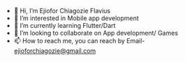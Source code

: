 - 👋 Hi, I’m Ejiofor Chiagozie Flavius
- 👀 I’m interested in Mobile app development 
- 🌱 I’m currently learning Flutter/Dart
- 💞️ I’m looking to collaborate on App development/ Games
- 📫 How to reach me, you can reach by Email- ejioforchiagozie@gmail.com

<!---
ejioforaustine/ejioforaustine is a ✨ special ✨ repository because its `README.md` (this file) appears on your GitHub profile.
You can click the Preview link to take a look at your changes.
--->
